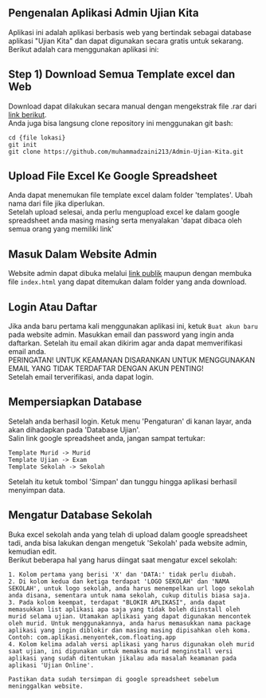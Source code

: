 ## Pengenalan Aplikasi Admin Ujian Kita
Aplikasi ini adalah aplikasi berbasis web yang bertindak sebagai database aplikasi "Ujian Kita" dan dapat digunakan secara gratis untuk sekarang.<br>
Berikut adalah cara menggunakan aplikasi ini:

## Step 1) Download Semua Template excel dan Web
Download dapat dilakukan secara manual dengan mengekstrak file .rar dari [link berikut](hh). <br>
Anda juga bisa langsung clone repository ini menggunakan git bash: <br>
```
cd {file lokasi}
git init
git clone https://github.com/muhammadzaini213/Admin-Ujian-Kita.git
```
## Upload File Excel Ke Google Spreadsheet
Anda dapat menemukan file template excel dalam folder 'templates'. Ubah nama dari file jika diperlukan.  <br>
Setelah upload selesai, anda perlu mengupload excel ke dalam google spreadsheet anda masing masing serta menyalakan 'dapat dibaca oleh semua orang yang memiliki link'
    
## Masuk Dalam Website Admin
Website admin dapat dibuka melalui [link publik](admin-iota-brown.vercel.app) maupun dengan membuka file ```index.html``` yang dapat ditemukan dalam folder yang anda download.

## Login Atau Daftar
Jika anda baru pertama kali menggunakan aplikasi ini, ketuk ```Buat akun baru``` pada website admin. Masukkan email dan password yang ingin anda daftarkan. Setelah itu email akan dikirim agar anda dapat memverifikasi email anda. <br>
PERINGATAN! UNTUK KEAMANAN DISARANKAN UNTUK MENGGUNAKAN EMAIL YANG TIDAK TERDAFTAR DENGAN AKUN PENTING! <br>
Setelah email terverifikasi, anda dapat login.

## Mempersiapkan Database
Setelah anda berhasil login. Ketuk menu 'Pengaturan' di kanan layar, anda akan dihadapkan pada 'Database Ujian'. <br>
Salin link google spreadsheet anda, jangan sampat tertukar:
```
Template Murid -> Murid
Template Ujian -> Exam
Template Sekolah -> Sekolah
```
Setelah itu ketuk tombol 'Simpan' dan tunggu hingga aplikasi berhasil menyimpan data.

## Mengatur Database Sekolah
Buka excel sekolah anda yang telah di upload dalam google spreadsheet tadi, anda bisa lakukan dengan mengetuk 'Sekolah' pada website admin, kemudian edit. <br>
Berikut beberapa hal yang harus diingat saat mengatur excel sekolah:
```
1. Kolom pertama yang berisi 'X' dan 'DATA:' tidak perlu diubah.
2. Di kolom kedua dan ketiga terdapat 'LOGO SEKOLAH' dan 'NAMA SEKOLAH', untuk logo sekolah, anda harus menempelkan url logo sekolah anda disana, sementara untuk nama sekolah, cukup ditulis biasa saja.
3. Pada kolom keempat, terdapat "BLOKIR APLIKASI", anda dapat memasukkan list aplikasi apa saja yang tidak boleh diinstall oleh murid selama ujian. Utamakan aplikasi yang dapat digunakan mencontek oleh murid. Untuk menggunakannya, anda harus memasukkan nama package aplikasi yang ingin diblokir dan masing masing dipisahkan oleh koma. Contoh: com.aplikasi.menyontek,com.floating.app
4. Kolom kelima adalah versi aplikasi yang harus digunakan oleh murid saat ujian, ini digunakan untuk memaksa murid menginstall versi aplikasi yang sudah ditentukan jikalau ada masalah keamanan pada aplikasi 'Ujian Online'.

Pastikan data sudah tersimpan di google spreadsheet sebelum meninggalkan website.
```
